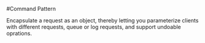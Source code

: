 #Command Pattern 

Encapsulate a request as an object, thereby letting you parameterize clients with different requests, queue or log requests, and support undoable oprations.